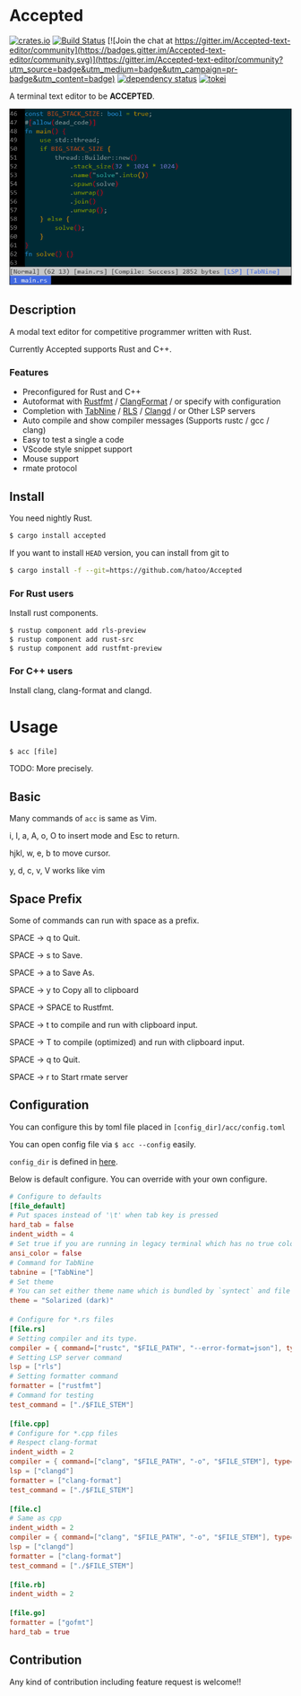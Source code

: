 Accepted
===

[![crates.io](https://img.shields.io/crates/v/accepted.svg)](https://crates.io/crates/accepted)
[![Build Status](https://travis-ci.org/hatoo/Accepted.svg?branch=master)](https://travis-ci.org/hatoo/Accepted)
[![Join the chat at https://gitter.im/Accepted-text-editor/community](https://badges.gitter.im/Accepted-text-editor/community.svg)](https://gitter.im/Accepted-text-editor/community?utm_source=badge&utm_medium=badge&utm_campaign=pr-badge&utm_content=badge)
[![dependency status](https://deps.rs/repo/github/hatoo/Accepted/status.svg)](https://deps.rs/repo/github/hatoo/Accepted)
[![tokei](https://tokei.rs/b1/github/hatoo/Accepted)](https://github.com/hatoo/Accepted)

A terminal text editor to be **ACCEPTED**.

![Accepted screenshot](demo.png "acc")

## Description

A modal text editor for competitive programmer written with Rust.

Currently Accepted supports Rust and C++.

### Features

* Preconfigured for Rust and C++
* Autoformat with [Rustfmt](https://github.com/rust-lang-nursery/rustfmt) / [ClangFormat](https://clang.llvm.org/docs/ClangFormat.html) / or specify with configuration
* Completion with [TabNine](https://tabnine.com/) / [RLS](https://github.com/rust-lang-nursery/rls) / [Clangd](https://clang.llvm.org/extra/clangd.html) / or Other LSP servers
* Auto compile and show compiler messages (Supports rustc / gcc / clang)
* Easy to test a single a code
* VScode style snippet support
* Mouse support
* rmate protocol

## Install

You need nightly Rust.

```bash
$ cargo install accepted
```

If you want to install `HEAD` version, you can install from git to

```bash
$ cargo install -f --git=https://github.com/hatoo/Accepted
```

### For Rust users

Install rust components.

```
$ rustup component add rls-preview
$ rustup component add rust-src
$ rustup component add rustfmt-preview
```

### For C++ users

Install clang, clang-format and clangd.

# Usage

```
$ acc [file]
```

TODO: More precisely.

## Basic

Many commands of `acc` is same as Vim.

i, I, a, A, o, O to insert mode and Esc to return.

hjkl, w, e, b to move cursor.

y, d, c, v, V works like vim

## Space Prefix

Some of commands can run with space as a prefix.

SPACE -> q to Quit.

SPACE -> s to Save.

SPACE -> a to Save As.

SPACE -> y to Copy all to clipboard

SPACE -> SPACE to Rustfmt.

SPACE -> t to compile and run with clipboard input.

SPACE -> T to compile (optimized) and run with clipboard input.

SPACE -> q to Quit.

SPACE -> r to Start rmate server

## Configuration

You can configure this by toml file placed in `[config_dir]/acc/config.toml`

You can open config file via `$ acc --config` easily.

`config_dir` is defined in [here](https://docs.rs/dirs/1.0.3/dirs/fn.config_dir.html).

Below is default configure.
You can override with your own configure.

```TOML
# Configure to defaults
[file_default]
# Put spaces instead of '\t' when tab key is pressed
hard_tab = false
indent_width = 4
# Set true if you are running in legacy terminal which has no true color
ansi_color = false
# Command for TabNine
tabnine = ["TabNine"]
# Set theme
# You can set either theme name which is bundled by `syntect` and file path for .tmTheme
theme = "Solarized (dark)"

# Configure for *.rs files
[file.rs]
# Setting compiler and its type.
compiler = { command=["rustc", "$FILE_PATH", "--error-format=json"], type="rustc", optimize_option=["-O"] }
# Setting LSP server command
lsp = ["rls"]
# Setting formatter command
formatter = ["rustfmt"]
# Command for testing
test_command = ["./$FILE_STEM"]

[file.cpp]
# Configure for *.cpp files
# Respect clang-format
indent_width = 2
compiler = { command=["clang", "$FILE_PATH", "-o", "$FILE_STEM"], type="gcc", optimize_option=["-O2"] }
lsp = ["clangd"]
formatter = ["clang-format"]
test_command = ["./$FILE_STEM"]

[file.c]
# Same as cpp
indent_width = 2
compiler = { command=["clang", "$FILE_PATH", "-o", "$FILE_STEM"], type="gcc", optimize_option=["-O2"] }
lsp = ["clangd"]
formatter = ["clang-format"]
test_command = ["./$FILE_STEM"]

[file.rb]
indent_width = 2

[file.go]
formatter = ["gofmt"]
hard_tab = true
```

## Contribution

Any kind of contribution including feature request is welcome!!
